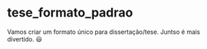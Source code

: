 tese_formato_padrao
===================

Vamos criar um formato único para dissertação/tese. Juntso é mais divertido. :smiley:
